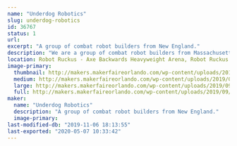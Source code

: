 ```yaml
---
name: "Underdog Robotics"
slug: underdog-robotics
id: 36767
status: 1
url: 
excerpt: "A group of combat robot builders from New England."
description: "We are a group of combat robot builders from Massachusetts. Our experience varies from 5 years to brand new."
location: Robot Ruckus - Axe Backwards Heavyweight Arena, Robot Ruckus - Small Arena
image-primary:
  thumbnail: http://makers.makerfaireorlando.com/wp-content/uploads/2019/09/12694-150x150.jpg
  medium: http://makers.makerfaireorlando.com/wp-content/uploads/2019/09/12694-300x225.jpg
  large: http://makers.makerfaireorlando.com/wp-content/uploads/2019/09/12694-1024x768.jpg
  full: http://makers.makerfaireorlando.com/wp-content/uploads/2019/09/12694.jpg
maker:
  name: "Underdog Robotics"
  description: "A group of combat robot builders from New England."
  image-primary: 
last-modified-db: "2019-11-06 18:13:55"
last-exported: "2020-05-07 10:33:42"
---
```

